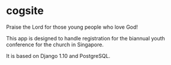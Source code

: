 # cogsite

Praise the Lord for those young people who love God!

This app is designed to handle registration for the biannual youth conference for the church in Singapore.

It is based on Django 1.10 and PostgreSQL.
